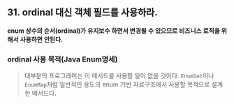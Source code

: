 ## 31. ordinal 대신 객체 필드를 사용하라.


__enum 상수의 순서(ordinal)가 유지보수 하면서 변경될 수 있으므로 비즈니스 로직을 위해서 사용하면 안된다.__

### ordinal 사용 목적(Java Enum명세)
> 대부분의 프로그래머는 이 메서드를 사용할 일이 없을 것이다. 
> ```EnumSet```이나 ```EnumMap```처럼 일반적인 용도의 enum 기반 자료구조에서 사용할 목적으로 설계한 메서드다.